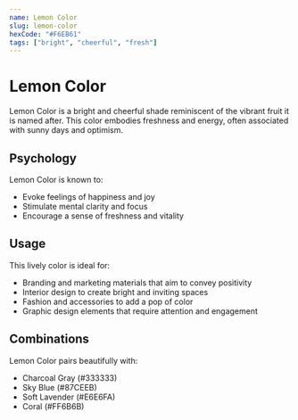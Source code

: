 ```yaml
---
name: Lemon Color
slug: lemon-color
hexCode: "#F6EB61"
tags: ["bright", "cheerful", "fresh"]
---
```


# Lemon Color

Lemon Color is a bright and cheerful shade reminiscent of the vibrant fruit it is named after. This color embodies freshness and energy, often associated with sunny days and optimism.

## Psychology

Lemon Color is known to:
- Evoke feelings of happiness and joy
- Stimulate mental clarity and focus
- Encourage a sense of freshness and vitality

## Usage

This lively color is ideal for:
- Branding and marketing materials that aim to convey positivity
- Interior design to create bright and inviting spaces
- Fashion and accessories to add a pop of color
- Graphic design elements that require attention and engagement

## Combinations

Lemon Color pairs beautifully with:
- Charcoal Gray (#333333)
- Sky Blue (#87CEEB)
- Soft Lavender (#E6E6FA)
- Coral (#FF6B6B)
